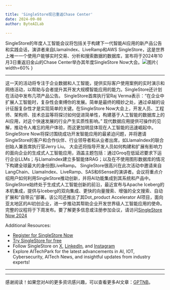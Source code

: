```yaml
---

title: 'SingleStore现已重返Chase Center'
date: 2024-09-08
author: ByteAILab

---
```


SingleStore的年度人工智能会议将包括关于构建下一代智能AI应用的新产品公告和实践会话，演讲者来自LlamaIndex、LiveRamp和AWS
SingleStore，这是世界上唯一一个使用户能够实时交易、分析和搜索数据的数据库，宣布将于2024年10月3日重返旧金山的Chase Center举办其年度SingleStore Now大会。![图片](https://ai-techpark.com/wp-content/uploads/2024/09/SingleSto-960x540.jpg){ width=60% }

---
这一天的活动将专注于企业数据和人工智能，提供实际客户使用案例的实时演示和网络活动，以帮助与会者提升其开发大规模智能应用的能力。SingleStore还计划在活动中发布几项产品公告。
SingleStore首席执行官Raj Verma表示：“在企业中扩展人工智能时，复杂性会束缚你的发展。简单是最终的精妙之处，通过卓越的设计征服复杂性才是实现简单的关键。在SingleStore Now大会上，开发人员、工程师、架构师、技术总监等将探讨如何促进简单性，构建基于人工智能的数据库上的AI应用，对这个快速发展的行业产生实质性影响。”
现代数据应用提供可操作的见解，推动令人难忘的用户体验，而这更加明显体现在人工智能的迅速崛起中。SingleStore Now将探讨围绕成功开发智能应用的最紧迫问题，并将邀请SingleStore的客户和合作伙伴、行业领导者和从业者出席，如LlamaIndex的联合创始人兼首席执行官Jerry Liu。
大会还将指导开发人员如何构建和扩展有影响力的面向企业的生成式人工智能应用，涵盖主题包括：通过Groq在低延迟要求下运行企业LLMs；与LlamaIndex建立多智能体RAG；以及在不使用图形数据库的情况下构建全球最大的身份图LiveRamp。
SingleStore很高兴在此次活动中邀请来自LangChain、LlamaIndex、LiveRamp、SAS和6Sense的演讲者。会议将重点介绍用户如何利用SingleStore推动创新，并将AI功能集成到其系统和产品中。
SingleStore始终处于生成式人工智能创新的前沿，最近宣布与Apache Iceberg的本机集成，提供与Iceberg的双向集成、更快的向量搜索、增强的全文搜索、自动扩展和“自带云”部署。该公司还推出了其Dot_product Accelerator AI项目，面向亚太地区的AI初创企业，进一步推动其帮助企业开发世界级人工智能应用的使命。
完整的议程将于下周发布。要了解更多信息或注册参加会议，请访问[SingleStore Now 2024](https://events.singlestore.com/singlestore-now-2024)

Additional Resources:
- [Register for SingleStore Now](https://events.singlestore.com/singlestore-now-2024)
- [Try SingleStore for free](https://events.singlestore.com/singlestore-now-2024)
- Follow SingleStore on [X](#), [LinkedIn](#), and [Instagram](#)
- Explore AITechPark for the latest advancements in AI, IOT, Cybersecurity, AITech News, and insightful updates from industry experts!

---
---
感谢阅读！如果您对AI的更多资讯感兴趣，可以查看更多AI文章：[GPTNB](https://gptnb.com)。